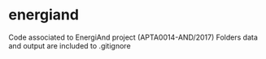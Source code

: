 # energiand
Code associated to EnergiAnd project (APTA0014-AND/2017)
Folders data and output are included to .gitignore
